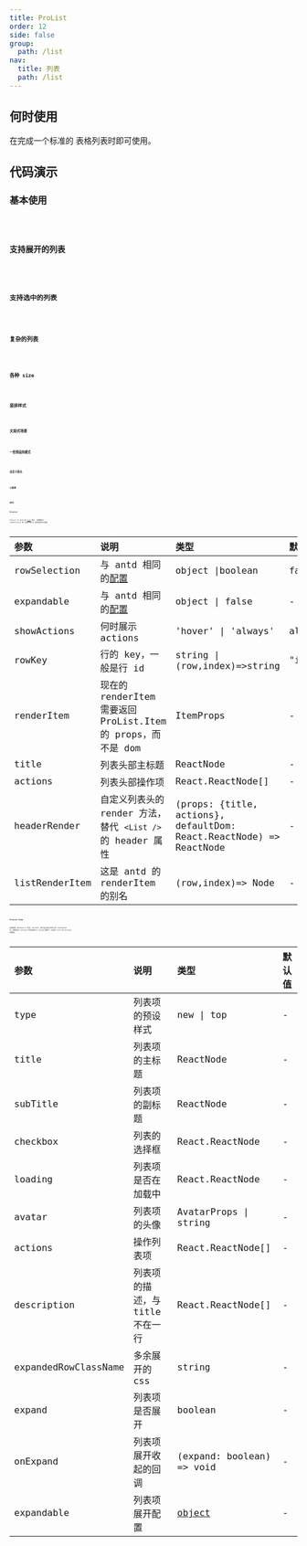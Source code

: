 ```yaml
---
title: ProList
order: 12
side: false
group:
  path: /list
nav:
  title: 列表
  path: /list
---
```


## 何时使用

在完成一个标准的 表格列表时即可使用。

## 代码演示

### 基本使用

<code src="../demos/base.tsx" />

### 支持展开的列表

<code src="../demos/expand.tsx" />

### 支持选中的列表

<code src="../demos/selectedRow.tsx" />

### 复杂的列表

<code src="../demos/complex.tsx" />

### 各种 size

<code src="../demos/size.tsx" />

### 竖排样式

<code src="../demos/layout.tsx" />

### 文段式场景

<code src="../demos/group.tsx" />

### 一些预设的模式

<code src="../demos/special.tsx" />

### 自定义表头

<code src="../demos/headerRender.tsx" />

### 小菜单

<code src="../demos/minMenu.tsx" />

## API

### ProList

ProList 与 antd 的 [List](https://ant.design/components/list-cn/) 相比，主要增加了 rowSelection 和 expandable 来支持选中与筛选

| 参数 | 说明 | 类型 | 默认值 |
| :-- | :-- | :-- | :-- |
| rowSelection | 与 antd 相同的[配置](https://ant.design/components/table-cn/#rowSelection) | object \|boolean | false |
| expandable | 与 antd 相同的[配置](https://ant.design/components/table-cn/#expandable) | object \| false | - |
| showActions | 何时展示 actions | 'hover' \| 'always' | always |
| rowKey | 行的 key，一般是行 id | string \| (row,index)=>string | "id" |
| renderItem | 现在的 renderItem 需要返回 ProList.Item 的 props，而不是 dom | ItemProps | - |
| title | 列表头部主标题 | ReactNode | - |
| actions | 列表头部操作项 | React.ReactNode[] | - |
| headerRender | 自定义列表头的 render 方法，替代 `<List />` 的 header 属性 | (props: {title, actions}, defaultDom: React.ReactNode) => ReactNode | - |
| listRenderItem | 这是 antd 的 renderItem 的别名 | (row,index)=> Node | - |

### ProList.Item

如果你的 dataSource 包含 children，我们会将其打平传入到 renderItem 中，但是包含 children 的项会转化了 group 的样式，只支持 title 和 actions 的属性。

| 参数 | 说明 | 类型 | 默认值 |
| :-- | :-- | :-- | :-- |
| type | 列表项的预设样式 | new \| top | - |
| title | 列表项的主标题 | ReactNode | - |
| subTitle | 列表项的副标题 | ReactNode | - |
| checkbox | 列表的选择框 | React.ReactNode | - |
| loading | 列表项是否在加载中 | React.ReactNode | - |
| avatar | 列表项的头像 | AvatarProps \| string | - |
| actions | 操作列表项 | React.ReactNode[] | - |
| description | 列表项的描述，与 title 不在一行 | React.ReactNode[] | - |
| expandedRowClassName | 多余展开的 css | string | - |
| expand | 列表项是否展开 | boolean | - |
| onExpand | 列表项展开收起的回调 | (expand: boolean) => void | - |
| expandable | 列表项展开配置 | [object](https://ant.design/components/table-cn/#expandable) | - |
